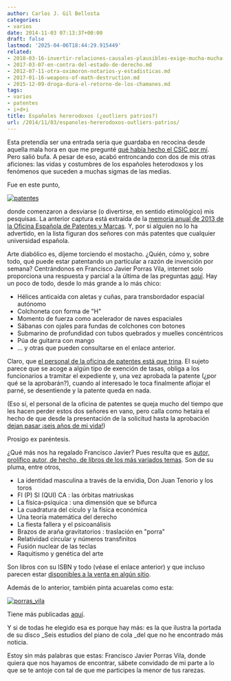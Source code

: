 ```yaml
---
author: Carlos J. Gil Bellosta
categories:
- varios
date: 2014-11-03 07:13:37+00:00
draft: false
lastmod: '2025-04-06T18:44:29.915449'
related:
- 2018-03-16-invertir-relaciones-causales-plausibles-exige-mucha-mucha-explicacion.md
- 2017-03-07-en-contra-del-estado-de-derecho.md
- 2012-07-11-otra-oximoron-notarios-y-estadisticas.md
- 2017-01-16-weapons-of-math-destruction.md
- 2015-12-09-droga-dura-el-retorno-de-los-chamanes.md
tags:
- varios
- patentes
- i+d+i
title: Españoles hererodoxos (¿outliers patrios?)
url: /2014/11/03/espanoles-hererodoxos-outliers-patrios/
---
```


Esta pretendía ser una entrada seria que guardaba en recocina desde aquella mala hora en que me pregunté [qué había hecho el CSIC por mí](https://datanalytics.com/2013/08/28/que-ha-hecho-el-csic-por-mi/). Pero salió bufa. A pesar de eso, acabó entroncando con dos de mis otras aficiones: las vidas y costumbres de los españoles heterodoxos y los fenómenos que suceden a muchas sigmas de las medias.

Fue en este punto,

[![patentes](/wp-uploads/2014/11/patentes.png#center)
](/wp-uploads/2014/11/patentes.png#center)

donde comenzaron a desviarse (o divertirse, en sentido etimológico) mis pesquisas. La anterior captura está extraída de la [memoria anual de 2013 de la Oficina Española de Patentes y Marcas](http://www.oepm.es/export/sites/oepm/comun/documentos_relacionados/Memorias_de_Actividades_y_Estadisticas/Memorias_de_actividades/Memoria_de_Actividades_2013_ES.pdf). Y, por si alguien no lo ha advertido, en la lista figuran dos señores con más patentes que cualquier universidad española.

Arte diabólico es, díjeme torciendo el mostacho. ¿Quién, cómo y, sobre todo, qué puede estar patentando un particular a razón de invención por semana? Centrándonos en Francisco Javier Porras Vila, internet solo proporciona una respuesta y parcial a la última de las preguntas [aquí](http://worldwide.espacenet.com/searchResults?ST=singleline&locale=en_EP&submitted=true&DB=worldwide.espacenet.com&query=porras+vila). Hay un poco de todo, desde lo más grande a lo más chico:

* Hélices anticaída con aletas y cuñas, para transbordador espacial autónomo
* Colchoneta con forma de "H"
* Momento de fuerza como acelerador de naves espaciales
* Sábanas con ojales para fundas de colchones con botones
* Submarino de profundidad con tubos quebrados y muelles concéntricos
* Púa de guitarra con mango
* ... y otras que pueden consultarse en el enlace anterior.

Claro, que [el personal de la oficina de patentes está que trina](http://patentes.wordpress.com/2012/05/03/sobre-el-aplazamiento-de-tasas-de-patentes/). El sujeto parece que se acoge a algún tipo de exención de tasas, obliga a los funcionarios a tramitar el expediente y, una vez aprobada la patente (¿por qué se la aprobarán?), cuando al interesado le toca finalmente aflojar el parné, se desentiende y la patente queda en nada.

(Eso sí, el personal de la oficina de patentes se queja mucho del tiempo que les hacen perder estos dos señores en vano, pero calla como hetaira el hecho de que desde la presentación de la solicitud hasta la aprobación [dejan pasar ¡seis años de mi vida!](http://sitadex.oepm.es/SitadexWS/index.jsp?sinPaginacion&numExp=P200500401))

Prosigo ex paréntesis.

¿Qué más nos ha regalado Francisco Javier? Pues resulta que es [autor, prolífico autor, de hecho, de libros de los más variados temas](http://www.isbnonline.com/editorial/listado-de-libros/porras-vila-francisco-javier1). Son de su pluma, entre otros,

* La identidad masculina a través de la envidia, Don Juan Tenorio y los toros
* FI (P) SI (QUI) CA : las órbitas matriuskas
* La física-psíquica : una dimensión que se bifurca
* La cuadratura del cículo y la física económica
* Una teoría matemática del derecho
* La fiesta fallera y el psicoanálisis
* Brazos de araña gravitatorios : traslación en "porra"
* Relatividad circular y números transfinitos
* Fusión nuclear de las teclas
* Raquitismo y genética del arte

Son libros con su ISBN y todo (véase el enlace anterior) y que incluso parecen estar [disponibles a la venta en algún sitio](http://www.todostuslibros.com/libros/la-identidad-masculina-a-traves-de-la-envidia-don-juan-tenorio-y-los-toros_978-84-607-1486-6).

Además de lo anterior, también pinta acuarelas como esta:

[![porras_vila](/wp-uploads/2014/11/porras_vila.jpg)
](/wp-uploads/2014/11/porras_vila.jpg)

Tiene más publicadas [aquí](http://porraspinturas.blogspot.ie/).

Y si de todas he elegido esa es porque hay más: es la que ilustra la portada de su disco _Seis estudios del piano de cola _del que no he encontrado más noticia.

Estoy sin más palabras que estas: Francisco Javier Porras Vila, donde quiera que nos hayamos de encontrar, sábete convidado de mi parte a lo que se te antoje con tal de que me participes la menor de tus rarezas.